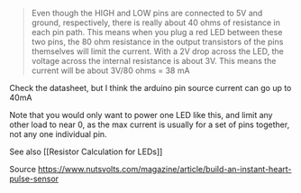 
> Even though the HIGH and LOW pins are connected to 5V and ground, respectively, there is really about 40 ohms of resistance in each pin path. This means when you plug a red LED between these two pins, the 80 ohm resistance in the output transistors of the pins themselves will limit the current. With a 2V drop across the LED, the voltage across the internal resistance is about 3V. This means the current will be about 3V/80 ohms = 38 mA

Check the datasheet, but I think the arduino pin source current can go up to 40mA

Note that you would only want to power one LED like this, and limit any other load to near 0, as the max current is usually for a set of pins together, not any one individual pin.

See also [[Resistor Calculation for LEDs]]

Source
https://www.nutsvolts.com/magazine/article/build-an-instant-heart-pulse-sensor